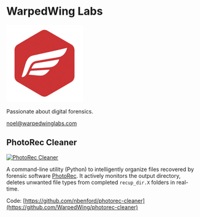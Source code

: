# WarpedWing Labs

[![WarpedWing Labs](https://github.com/WarpedWing/WarpedWing/blob/main/WarpedWingLabsIcon_Compressed200x200.png)](https://github.com/WarpedWing/WarpedWing)

Passionate about digital forensics.

[noel@warpedwinglabs.com](mailto:noel@warpedwinglabs.com)

## PhotoRec Cleaner

[![PhotoRec Cleaner](https://i.imgur.com/NaiEfDp.png)](https://github.com/WarpedWing/photorec-cleaner)

A command-line utility (Python) to intelligently organize files recovered by forensic software [PhotoRec](https://www.cgsecurity.org/wiki/PhotoRec). It actively monitors the output directory, deletes unwanted file types from completed `recup_dir.X` folders in real-time.

Code: [https://github.com/nbenford/photorec-cleaner](https://github.com/WarpedWing/photorec-cleaner)
<br/>
<br/>
